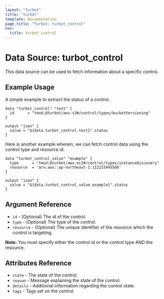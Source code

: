 ```yaml
---
layout: "turbot"
title: "turbot"
template: Documentation
page_title: "Turbot: turbot_control"
nav:
  title: turbot_control
---
```


# Data Source: turbot\_control

This data source can be used to fetch information about a specific control.

## Example Usage

A simple example to extract the status of a control.

```hcl
data "turbot_control" "test" {
  id      = "tmod:@turbot/aws-s3#/control/types/bucketVersioning"
}

output "json" {
  value = "${data.turbot_control.test}".status
}
```
Here is another example wherein, we can fetch control data using the control type and resource id.

```hcl
data "turbot_control_value" "example" {
  type      = "tmod:@turbot/aws-ec2#/control/types/instanceDiscovery"
  resource  = 'arn:aws::ap-northeast-1:112233445566'
}

output "json" {
  value = "${data.turbot_control_value.example}".status
}
```

## Argument Reference

* `id` - (Optional) The id of the control.
* `type` - (Optional) The type of the control.
* `resource` - (Optional) The unique identifier of the resource which the control is targeting.

**Note:** You must specify either the control id or the control type AND the resource.
## Attributes Reference

* `state` - The state of the control.
* `reason` - Message explaining the state of the control.
* `details` - Additional information regarding the control state.
* `tags` - Tags set on the control.